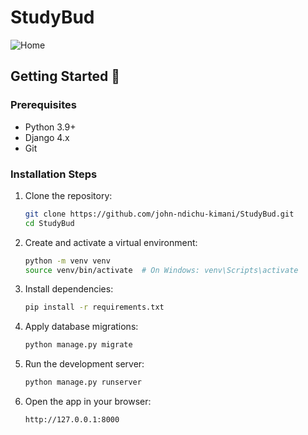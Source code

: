 ﻿# StudyBud
![Home](media/stydy_bud.png)

## Getting Started 🔧

### Prerequisites
- Python 3.9+
- Django 4.x
- Git
### Installation Steps
1. Clone the repository:
    ```bash
    git clone https://github.com/john-ndichu-kimani/StudyBud.git
    cd StudyBud
    ```

2. Create and activate a virtual environment:
    ```bash
    python -m venv venv
    source venv/bin/activate  # On Windows: venv\Scripts\activate
    ```

3. Install dependencies:
    ```bash
    pip install -r requirements.txt
    ```

4. Apply database migrations:
    ```bash
    python manage.py migrate
    ```

5. Run the development server:
    ```bash
    python manage.py runserver
    ```

6. Open the app in your browser:
    ```
    http://127.0.0.1:8000
    ```






